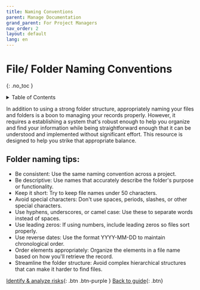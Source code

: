 ```yaml
---
title: Naming Conventions
parent: Manage Documentation
grand_parent: For Project Managers
nav_order: 2
layout: default
lang: en
---
```


# File/ Folder Naming Conventions
{: .no_toc }

<details markdown="block">
<summary>Table of Contents</summary>

- Table of Contents
{:toc}

</details>

In addition to using a strong folder structure, appropriately naming your files and folders is a boon to managing your records properly. However, it requires a establishing a system that's robust enough to help you organize and find your information while being straightforward enough that it can be understood and implemented without significant effort. This resource is designed to help you strike that appropriate balance.


## Folder naming tips:
- Be consistent: Use the same naming convention across a project. 
- Be descriptive: Use names that accurately describe the folder's purpose or functionality. 
- Keep it short: Try to keep file names under 50 characters. 
- Avoid special characters: Don't use spaces, periods, slashes, or other special characters. 
- Use hyphens, underscores, or camel case: Use these to separate words instead of spaces. 
- Use leading zeros: If using numbers, include leading zeros so files sort properly. 
- Use reverse dates: Use the format YYYY-MM-DD to maintain chronological order. 
- Order elements appropriately: Organize the elements in a file name based on how you'll retrieve the record. 
- Streamline the folder structure: Avoid complex hierarchical structures that can make it harder to find files.


[Identify & analyze risks]({{site.url}}/project-managers/pm-identify-analyze-risks/){: .btn .btn-purple }
[Back to guide]({{site.url}}//pm/guide#how-to){: .btn}